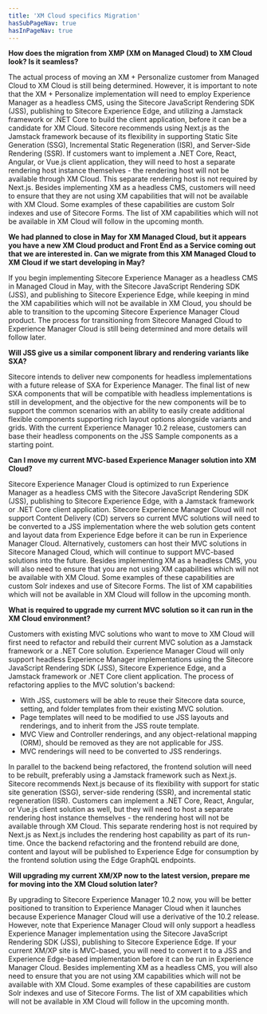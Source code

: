 ```yaml
---
title: 'XM Cloud specifics Migration'
hasSubPageNav: true
hasInPageNav: true
---
```


**How does the migration from XMP (XM on Managed Cloud) to XM Cloud look? Is it seamless?**

The actual process of moving an XM + Personalize customer from Managed Cloud to XM Cloud is still being determined. However, it is important to note that the XM + Personalize implementation will need to employ Experience Manager as a headless CMS, using the Sitecore JavaScript Rendering SDK (JSS), publishing to Sitecore Experience Edge, and utilizing a Jamstack framework or .NET Core to build the client application, before it can be a candidate for XM Cloud. Sitecore recommends using Next.js as the Jamstack framework because of its flexibility in supporting Static Site Generation (SSG), Incremental Static Regeneration (ISR), and Server-Side Rendering (SSR). If customers want to implement a .NET Core, React, Angular, or Vue.js client application, they will need to host a separate rendering host instance themselves - the rendering host will not be available through XM Cloud. This separate rendering host is not required by Next.js. Besides implementing XM as a headless CMS, customers will need to ensure that they are not using XM capabilities that will not be available with XM Cloud. Some examples of these capabilities are custom Solr indexes and use of Sitecore Forms. The list of XM capabilities which will not be available in XM Cloud will follow in the upcoming month.

**We had planned to close in May for XM Managed Cloud, but it appears you have a new XM Cloud product and Front End as a Service coming out that we are interested in. Can we migrate from this XM Managed Cloud to XM Cloud if we start developing in May?**

If you begin implementing Sitecore Experience Manager as a headless CMS in Managed Cloud in May, with the Sitecore JavaScript Rendering SDK (JSS), and publishing to Sitecore Experience Edge, while keeping in mind the XM capabilities which will not be available in XM Cloud, you should be able to transition to the upcoming Sitecore Experience Manager Cloud product. The process for transitioning from Sitecore Managed Cloud to Experience Manager Cloud is still being determined and more details will follow later.

**Will JSS give us a similar component library and rendering variants like SXA?**

Sitecore intends to deliver new components for headless implementations with a future release of SXA for Experience Manager. The final list of new SXA components that will be compatible with headless implementations is still in development, and the objective for the new components will be to support the common scenarios with an ability to easily create additional flexible components supporting rich layout options alongside variants and grids. With the current Experience Manager 10.2 release, customers can base their headless components on the JSS Sample components as a starting point.

**Can I move my current MVC-based Experience Manager solution into XM Cloud?**

Sitecore Experience Manager Cloud is optimized to run Experience Manager as a headless CMS with the Sitecore JavaScript Rendering SDK (JSS), publishing to Sitecore Experience Edge, with a Jamstack framework or .NET Core client application. Sitecore Experience Manager Cloud will not support Content Delivery (CD) servers so current MVC solutions will need to be converted to a JSS implementation where the web solution gets content and layout data from Experience Edge before it can be run in Experience Manager Cloud. Alternatively, customers can host their MVC solutions in Sitecore Managed Cloud, which will continue to support MVC-based solutions into the future. Besides implementing XM as a headless CMS, you will also need to ensure that you are not using XM capabilities which will not be available with XM Cloud. Some examples of these capabilities are custom Solr indexes and use of Sitecore Forms. The list of XM capabilities which will not be available in XM Cloud will follow in the upcoming month.

**What is required to upgrade my current MVC solution so it can run in the XM Cloud environment?** 

Customers with existing MVC solutions who want to move to XM Cloud will first need to refactor and rebuild their current MVC solution as a Jamstack framework or a .NET Core solution. Experience Manager Cloud will only support headless Experience Manager implementations using the Sitecore JavaScript Rendering SDK (JSS), Sitecore Experience Edge, and a Jamstack framework or .NET Core client application. The process of refactoring applies to the MVC solution&#39;s backend:

- With JSS, customers will be able to reuse their Sitecore data source, setting, and folder templates from their existing MVC solution.
- Page templates will need to be modified to use JSS layouts and renderings, and to inherit from the JSS route template.
- MVC View and Controller renderings, and any object-relational mapping (ORM), should be removed as they are not applicable for JSS.
- MVC renderings will need to be converted to JSS renderings.

In parallel to the backend being refactored, the frontend solution will need to be rebuilt, preferably using a Jamstack framework such as Next.js. Sitecore recommends Next.js because of its flexibility with support for static site generation (SSG), server-side rendering (SSR), and incremental static regeneration (ISR). Customers can implement a .NET Core, React, Angular, or Vue.js client solution as well, but they will need to host a separate rendering host instance themselves - the rendering host will not be available through XM Cloud. This separate rendering host is not required by Next.js as Next.js includes the rendering host capability as part of its run-time. Once the backend refactoring and the frontend rebuild are done, content and layout will be published to Experience Edge for consumption by the frontend solution using the Edge GraphQL endpoints.

**Will upgrading my current XM/XP now to the latest version, prepare me for moving into the XM Cloud solution later?**

By upgrading to Sitecore Experience Manager 10.2 now, you will be better positioned to transition to Experience Manager Cloud when it launches because Experience Manager Cloud will use a derivative of the 10.2 release. However, note that Experience Manager Cloud will only support a headless Experience Manager implementation using the Sitecore JavaScript Rendering SDK (JSS), publishing to Sitecore Experience Edge. If your current XM/XP site is MVC-based, you will need to convert it to a JSS and Experience Edge-based implementation before it can be run in Experience Manager Cloud. Besides implementing XM as a headless CMS, you will also need to ensure that you are not using XM capabilities which will not be available with XM Cloud. Some examples of these capabilities are custom Solr indexes and use of Sitecore Forms. The list of XM capabilities which will not be available in XM Cloud will follow in the upcoming month.
